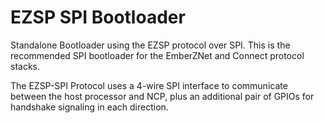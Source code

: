 # EZSP SPI Bootloader

Standalone Bootloader using the EZSP protocol over SPI. This is the recommended SPI bootloader for the EmberZNet and Connect protocol stacks.

The EZSP-SPI Protocol uses a 4-wire SPI interface to communicate between the host processor and NCP, plus an additional pair of GPIOs for handshake signaling in each direction.